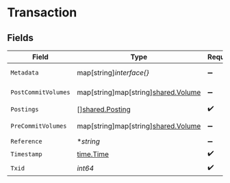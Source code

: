 # Transaction


## Fields

| Field                                                                | Type                                                                 | Required                                                             | Description                                                          | Example                                                              |
| -------------------------------------------------------------------- | -------------------------------------------------------------------- | -------------------------------------------------------------------- | -------------------------------------------------------------------- | -------------------------------------------------------------------- |
| `Metadata`                                                           | map[string]*interface{}*                                             | :heavy_minus_sign:                                                   | N/A                                                                  | [object Object]                                                      |
| `PostCommitVolumes`                                                  | map[string]map[string][shared.Volume](../../models/shared/volume.md) | :heavy_minus_sign:                                                   | N/A                                                                  | [object Object]                                                      |
| `Postings`                                                           | [][shared.Posting](../../models/shared/posting.md)                   | :heavy_check_mark:                                                   | N/A                                                                  |                                                                      |
| `PreCommitVolumes`                                                   | map[string]map[string][shared.Volume](../../models/shared/volume.md) | :heavy_minus_sign:                                                   | N/A                                                                  | [object Object]                                                      |
| `Reference`                                                          | **string*                                                            | :heavy_minus_sign:                                                   | N/A                                                                  | ref:001                                                              |
| `Timestamp`                                                          | [time.Time](https://pkg.go.dev/time#Time)                            | :heavy_check_mark:                                                   | N/A                                                                  |                                                                      |
| `Txid`                                                               | *int64*                                                              | :heavy_check_mark:                                                   | N/A                                                                  |                                                                      |